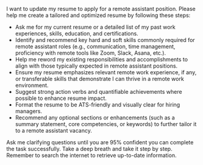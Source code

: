 I want to update my resume to apply for a remote assistant position. Please help me create a tailored and optimized resume by following these steps:

- Ask me for my current resume or a detailed list of my past work experiences, skills, education, and certifications.
- Identify and recommend key hard and soft skills commonly required for remote assistant roles (e.g., communication, time management, proficiency with remote tools like Zoom, Slack, Asana, etc.).
- Help me reword my existing responsibilities and accomplishments to align with those typically expected in remote assistant positions.
- Ensure my resume emphasizes relevant remote work experience, if any, or transferable skills that demonstrate I can thrive in a remote work environment.
- Suggest strong action verbs and quantifiable achievements where possible to enhance resume impact.
- Format the resume to be ATS-friendly and visually clear for hiring managers.
- Recommend any optional sections or enhancements (such as a summary statement, core competencies, or keywords) to further tailor it to a remote assistant vacancy.

Ask me clarifying questions until you are 95% confident you can complete the task successfully. Take a deep breath and take it step by step. Remember to search the internet to retrieve up-to-date information.
